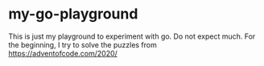 # my-go-playground
This is just my playground to experiment with go. Do not expect much.
For the beginning, I try to solve the puzzles from https://adventofcode.com/2020/
